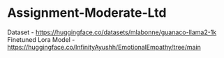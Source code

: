# Assignment-Moderate-Ltd


Dataset - https://huggingface.co/datasets/mlabonne/guanaco-llama2-1k
Finetuned Lora Model - https://huggingface.co/InfinityAyushh/EmotionalEmpathy/tree/main
